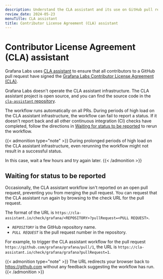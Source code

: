```yaml
---
description: Understand the CLA assistant and its use on GitHub pull requests in Grafana repositories.
review_date: 2024-05-23
menuTitle: CLA assistant
title: Contributor License Agreement (CLA) assistant
---
```


# Contributor License Agreement (CLA) assistant

Grafana Labs uses [CLA assistant](https://cla-assistant.io/) to ensure that all contributors to a GitHub pull request have signed the [Grafana Labs Contributor License Agreement (CLA)](https://grafana.com/docs/grafana/latest/developers/cla/).

Grafana Labs doesn't operate the CLA assistant infrastructure.
The CLA assistant project is open source, and you can find the source code in the [`cla-assistant` repository](https://github.com/cla-assistant/cla-assistant).

The workflow runs automatically on all PRs.
During periods of high load on the CLA assistant infrastructure, the workflow can fail to report a status.
If it doesn't report back and all other continuous integration (CI) checks have completed, follow the directions in [Waiting for status to be reported](#waiting-for-status-to-be-reported) to rerun the workflow.

{{< admonition type="note" >}}
During prolonged periods of high load on the CLA assistant infrastructure, even rerunning the workflow might not result in a successful status.

In this case, wait a few hours and try again later.
{{< /admonition >}}

<!-- vale Grafana.Gerunds = NO -->
<!-- vale Grafana.GooglePassive = NO -->
<!-- This heading matches the text that is displayed when the check hasn't run -->

## Waiting for status to be reported

<!-- vale Grafana.Gerunds = YES -->
<!-- vale Grafana.GooglePassive = YES -->

Occasionally, the CLA assistant workflow isn't reported on an open pull request, preventing you from merging the pull request.
You can request that the CLA assistant run again by browsing to the check URL for the pull request.

The format of the URL is `https://cla-assistant.io/check/grafana/<REPOSITORY>?pullRequest=<PULL REQUEST>`.

- _`REPOSITORY`_ is the GitHub repository name.
- _`PULL REQUEST`_ is the pull request number in the repository.

For example, to trigger the CLA assistant workflow for the pull request `https://github.com/grafana/grafana/pull/1`, the URL is `https://cla-assistant.io/check/grafana/grafana?pullRequest=1`.

{{< admonition type="note" >}}
The URL redirects your browser back to https://github.com without any feedback suggesting the workflow has run.
{{< /admonition >}}
